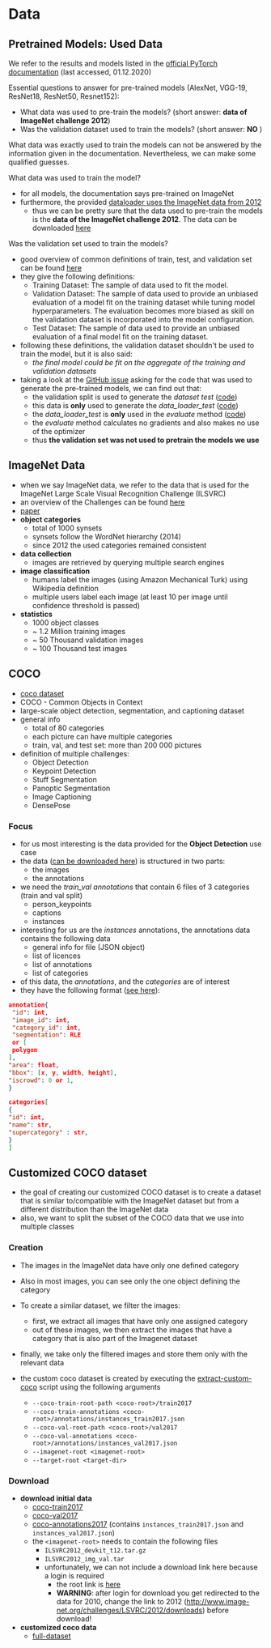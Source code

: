 # Data

## Pretrained Models: Used Data

We refer to the results and models listed in the
[official PyTorch documentation](https://pytorch.org/docs/stable/torchvision/models.html) (last accessed, 01.12.2020)

Essential questions to answer for pre-trained models (AlexNet, VGG-19, ResNet18, ResNet50, Resnet152):

- What data was used to pre-train the models? (short answer: **data of ImageNet challenge 2012**)
- Was the validation dataset used to train the models? (short answer: **NO** )

What data was exactly used to train the models can not be answered by the information given in the documentation.
Nevertheless, we can make some qualified guesses.

What data was used to train the model?

- for all models, the documentation says pre-trained on ImageNet
- furthermore, the provided
  [dataloader uses the ImageNet data from 2012](https://github.com/pytorch/vision/blob/6e7ed49a93a1b0d47cef7722ea2c2f525dcb8795/torchvision/datasets/imagenet.py#L11-L15)
    - thus we can be pretty sure that the data used to pre-train the models is the **data of the ImageNet challenge
      2012**. The data can be downloaded [here](http://image-net.org/challenges/LSVRC/2012/downloads.php#images)

Was the validation set used to train the models?

- good overview of common definitions of train, test, and validation set can be
  found [here](https://machinelearningmastery.com/difference-test-validation-datasets/)
- they give the following definitions:
    - Training Dataset: The sample of data used to fit the model.
    - Validation Dataset: The sample of data used to provide an unbiased evaluation of a model fit on the training
      dataset while tuning model hyperparameters. The evaluation becomes more biased as skill on the validation dataset
      is incorporated into the model configuration.
    - Test Dataset: The sample of data used to provide an unbiased evaluation of a final model fit on the training
      dataset.
- following these definitions, the validation dataset shouldn't be used to train the model, but it is also said:
    - *the final model could be fit on the aggregate of the training and validation datasets*
- taking a look at the [GitHub issue](https://github.com/pytorch/vision/issues/2469) asking for the code that was used
  to generate the pre-trained models, we can find out that:
    - the validation split is used to generate the *dataset
      test* ([code](https://github.com/pytorch/vision/blob/6e7ed49a93a1b0d47cef7722ea2c2f525dcb8795/references/classification/train.py#L110-L138))
    - this data is **only** used to generate the *data_loader_test*
      ([code](https://github.com/pytorch/vision/blob/6e7ed49a93a1b0d47cef7722ea2c2f525dcb8795/references/classification/train.py#L164))
    - the *data_loader_test* is **only** used in the *evaluate*
      method ([code](https://github.com/pytorch/vision/blob/6e7ed49a93a1b0d47cef7722ea2c2f525dcb8795/references/classification/train.py#L48-L71))
    - the *evaluate* method calculates no gradients and also makes no use of the optimizer
    - thus **the validation set was not used to pretrain the models we use**

## ImageNet Data

- when we say ImageNet data, we refer to the data that is used for the ImageNet Large Scale Visual Recognition
  Challenge (ILSVRC)
- an overview of the Challenges can be found [here](http://image-net.org/challenges/LSVRC/)
- [paper](https://arxiv.org/pdf/1409.0575.pdf)
- **object categories**
    - total of 1000 synsets
    - synsets follow the WordNet hierarchy (2014)
    - since 2012 the used categories remained consistent
- **data collection**
    - images are retrieved by querying multiple search engines
- **image classification**
    - humans label the images (using Amazon Mechanical Turk) using Wikipedia definition
    - multiple users label each image (at least 10 per image until confidence threshold is passed)
- **statistics**
    - 1000 object classes
    - ~ 1.2 Million training images
    - ~ 50 Thousand validation images
    - ~ 100 Thousand test images

## COCO

- [coco dataset](https://cocodataset.org/)
- COCO - Common Objects in Context
- large-scale object detection, segmentation, and captioning dataset
- general info
    - total of 80 categories
    - each picture can have multiple categories
    - train, val, and test set: more than 200 000 pictures
- definition of multiple challenges:
    - Object Detection
    - Keypoint Detection
    - Stuff Segmentation
    - Panoptic Segmentation
    - Image Captioning
    - DensePose

### Focus

- for us most interesting is the data provided for the **Object Detection** use case
- the data ([can be downloaded here](https://cocodataset.org/#download)) is structured in two parts:
    - the images
    - the annotations
- we need the *train_val annotations* that contain 6 files of 3 categories (train and val split)
    - person_keypoints
    - captions
    - instances
- interesting for us are the *instances* annotations, the annotations data contains the following data
    - general info for file (JSON object)
    - list of licences
    - list of annotations
    - list of categories
- of this data, the *annotations*, and the *categories* are of interest
- they have the following format ([see here](https://cocodataset.org/#format-data)):

 ```json
annotation{
  "id": int,
  "image_id": int,
  "category_id": int,
  "segmentation": RLE
  or [
  polygon
],
"area": float,
"bbox": [x, y, width, height],
"iscrowd": 0 or 1,
}

categories[
{
"id": int,
"name": str,
"supercategory" : str,
}
]
```

## Customized COCO dataset

- the goal of creating our customized COCO dataset is to create a dataset that is similar to/compatible with the
  ImageNet dataset but from a different distribution than the ImageNet data
- also, we want to split the subset of the COCO data that we use into multiple classes

### Creation

- The images in the ImageNet data have only one defined category
- Also in most images, you can see only the one object defining the category

- To create a similar dataset, we filter the images:
    - first, we extract all images that have only one assigned category
    - out of these images, we then extract the images that have a category that is also part of the Imagenet dataset
- finally, we take only the filtered images and store them only with the relevant data

- the custom coco dataset is created by executing the [extract-custom-coco](custom/extract_custom_coco.py) script using
  the following arguments
    - `--coco-train-root-path <coco-root>/train2017`
    - `--coco-train-annotations <coco-root>/annotations/instances_train2017.json`
    - `--coco-val-root-path <coco-root>/val2017`
    - `--coco-val-annotations <coco-root>/annotations/instances_val2017.json`
    - `--imagenet-root <imagenet-root>`
    - `--target-root <target-dir>`

### Download

- **download initial data**
    - [coco-train2017](http://images.cocodataset.org/zips/train2017.zip)
    - [coco-val2017](http://images.cocodataset.org/zips/val2017.zip)
    - [coco-annotations2017](http://images.cocodataset.org/annotations/annotations_trainval2017.zip)
      (contains `instances_train2017.json` and `instances_val2017.json`)
    - the `<imagenet-root>` needs to contain the following files
        - `ILSVRC2012_devkit_t12.tar.gz`
        - `ILSVRC2012_img_val.tar`
        - unfortunately, we can not include a download link here because a login is required
            - the root link is [here](http://www.image-net.org/challenges/LSVRC/2012/downloads)
            - **WARNING**: after login for download you get redirected to the data for 2010, change the link to 2012
              (http://www.image-net.org/challenges/LSVRC/2012/downloads) before download!
- **customized coco data**
    - [full-dataset](https://owncloud.hpi.de/s/TRCzfvxwyHCRIQr)
  
